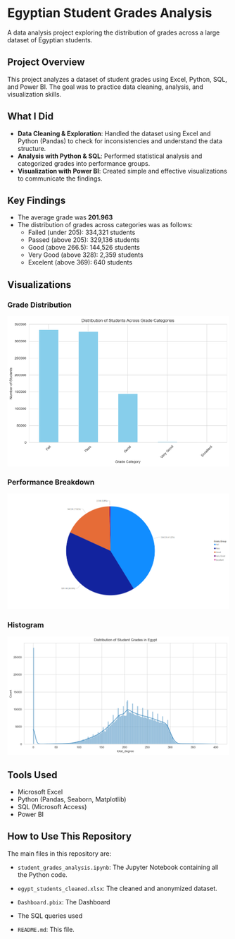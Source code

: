 # Egyptian Student Grades Analysis

A data analysis project exploring the distribution of grades across a large dataset of Egyptian students.

## Project Overview

This project analyzes a dataset of student grades using Excel, Python, SQL, and Power BI. The goal was to practice data cleaning, analysis, and visualization skills.

## What I Did

- **Data Cleaning & Exploration**: Handled the dataset using Excel and Python (Pandas) to check for inconsistencies and understand the data structure.
- **Analysis with Python & SQL**: Performed statistical analysis and categorized grades into performance groups.
- **Visualization with Power BI**: Created simple and effective visualizations to communicate the findings.

## Key Findings

- The average grade was **201.963**
- The distribution of grades across categories was as follows:
  - Failed (under 205): 334,321 students
  - Passed (above 205): 329,136 students
  - Good (above 266.5): 144,526 students
  - Very Good (above 328): 2,359 students
  - Excelent (above 369): 640 students

## Visualizations

### Grade Distribution
![Bar Chart showing grade categories](Graphs/Grade_Catagory_Distribution.png)

### Performance Breakdown
![Pie Chart showing performance categories](Graphs/Pie_Chart.png)

### Histogram
![Histogram showing performance categories](Graphs/Histogram.png)

## Tools Used

- Microsoft Excel
- Python (Pandas, Seaborn, Matplotlib)
- SQL (Microsoft Access)
- Power BI

## How to Use This Repository

The main files in this repository are:
- `student_grades_analysis.ipynb`: The Jupyter Notebook containing all the Python code.
- `egypt_students_cleaned.xlsx`: The cleaned and anonymized dataset.
- `Dashboard.pbix`: The Dashboard
- The SQL queries used

- `README.md`: This file.
